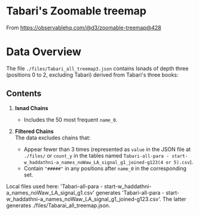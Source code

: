# Tabari's Zoomable treemap

From https://observablehq.com/@d3/zoomable-treemap@428

# Data Overview

The file `./files/Tabari_all_treemap3.json` contains Isnads of depth three (positions 0 to 2, excluding Tabari) derived from Tabari's three books:

## Contents
1. **Isnad Chains**  
   - Includes the 50 most frequent `name_0`.
   
2. **Filtered Chains**  
   The data excludes chains that:
   - Appear fewer than 3 times (represented as `value` in the JSON file at `./files/` or `count_y` in the tables named `Tabari-all-para - start-w_haddathni-a_names_noWaw_LA_signal_g1_joined-g123(4 or 5).csv`).
   - Contain `"#####"` in any positions after `name_0` in the corresponding set.

Local files used here:
'Tabari-all-para - start-w_haddathni-a_names_noWaw_LA_signal_g1.csv' generates 'Tabari-all-para - start-w_haddathni-a_names_noWaw_LA_signal_g1_joined-g123.csv'. The latter generates ./files/Tabarai_all_treemap.json.

<!--
View this notebook in your browser by running a web server in this folder. For
example:

~~~sh
npx http-server
~~~

Or, use the [Observable Runtime](https://github.com/observablehq/runtime) to
import this module directly into your application. To npm install:

~~~sh
npm install @observablehq/runtime@5
npm install https://api.observablehq.com/@d3/zoomable-treemap@428.tgz?v=3
~~~

Then, import your notebook and the runtime as:

~~~js
import {Runtime, Inspector} from "@observablehq/runtime";
import define from "@d3/zoomable-treemap";
~~~

To log the value of the cell named “foo”:

~~~js
const runtime = new Runtime();
const main = runtime.module(define);
main.value("foo").then(value => console.log(value));
~~~

-->
